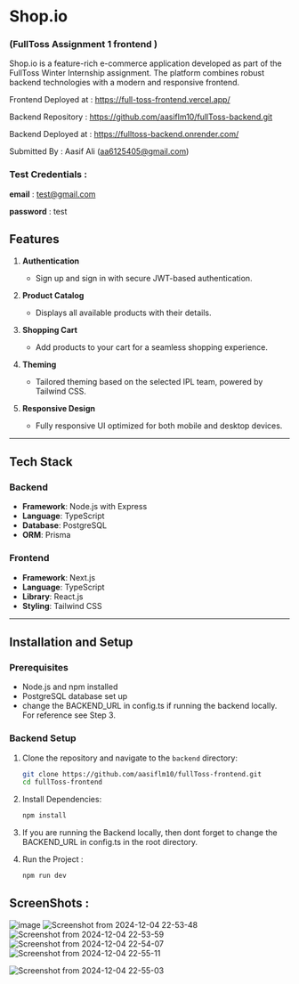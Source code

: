 # Shop.io 

### (FullToss Assignment 1 frontend )

Shop.io is a feature-rich e-commerce application developed as part of the FullToss Winter Internship assignment. The platform combines robust backend technologies with a modern and responsive frontend.

Frontend Deployed at : https://full-toss-frontend.vercel.app/

Backend Repository : https://github.com/aasiflm10/fullToss-backend.git

Backend Deployed at : https://fulltoss-backend.onrender.com/

Submitted By : Aasif Ali (aa6125405@gmail.com)


### Test Credentials : 
   **email**  : test@gmail.com

   **password**  : test


## Features
1. **Authentication**  
   - Sign up and sign in with secure JWT-based authentication.

2. **Product Catalog**  
   - Displays all available products with their details.

3. **Shopping Cart**  
   - Add products to your cart for a seamless shopping experience.

4. **Theming**  
   - Tailored theming based on the selected IPL team, powered by Tailwind CSS.

5. **Responsive Design**  
   - Fully responsive UI optimized for both mobile and desktop devices.

---

## Tech Stack

### Backend  
- **Framework**: Node.js with Express  
- **Language**: TypeScript  
- **Database**: PostgreSQL  
- **ORM**: Prisma  

### Frontend  
- **Framework**: Next.js  
- **Language**: TypeScript  
- **Library**: React.js  
- **Styling**: Tailwind CSS  

---

## Installation and Setup

### Prerequisites
- Node.js and npm installed
- PostgreSQL database set up
- change the BACKEND_URL in config.ts if running the backend locally. For reference see Step 3.

### Backend Setup
1. Clone the repository and navigate to the `backend` directory:  
   ```bash
   git clone https://github.com/aasiflm10/fullToss-frontend.git
   cd fullToss-frontend

2. Install Dependencies: 
   ```bash
   npm install

3. If you are running the Backend locally, then dont forget to change the BACKEND_URL in config.ts in the root directory.

4. Run the Project : 
   ```bash
   npm run dev

## ScreenShots : 
![image](https://github.com/user-attachments/assets/8f06b080-e5ea-4dd9-8265-68d7db1e7f5a)
![Screenshot from 2024-12-04 22-53-48](https://github.com/user-attachments/assets/b8be88fe-1a94-48e6-8d2f-78a36eb692c2)
![Screenshot from 2024-12-04 22-53-59](https://github.com/user-attachments/assets/55ebebd3-d19f-4421-bd11-5dcc4e399a6a)
![Screenshot from 2024-12-04 22-54-07](https://github.com/user-attachments/assets/5cbd51d0-7423-47c1-9884-8b8ab9f6bb37)
![Screenshot from 2024-12-04 22-55-11](https://github.com/user-attachments/assets/d5277875-187a-4f14-844c-b4f008dce699)

![Screenshot from 2024-12-04 22-55-03](https://github.com/user-attachments/assets/ba8c23e8-9aea-4841-a90a-648c1d1f00c7)




